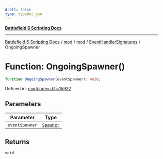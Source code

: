```yaml
---
draft: false
type: typedoc_gen
---
```


[**Battlefield 6 Scripting Docs**](../../../../_index.md)

***

[Battlefield 6 Scripting Docs](../../../../_index.md) / [mod](../../../_index.md) / [mod](../../_index.md) / [EventHandlerSignatures](../_index.md) / OngoingSpawner

# Function: OngoingSpawner()

```ts
function OngoingSpawner(eventSpawner): void;
```

Defined in: [mod/index.d.ts:15922](https://github.com/battlefield-portal-community/portal-docs/blob/ff09b2690670f74de7e97198022e5a97ff1161ff/generators/santiago/mod/index.d.ts#L15922)

## Parameters

| Parameter | Type |
| ------ | ------ |
| `eventSpawner` | [`Spawner`](../../Spawner/_index.md) |

## Returns

`void`
